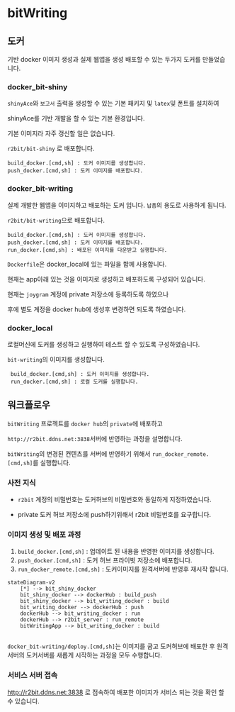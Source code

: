 # bitWriting

## 도커

기반 docker 이미지 생성과 실제 웹앱을 생성 배포할 수 있는 두가지 도커를 만들었습니다.

### docker_bit-shiny

`shinyAce`와 `보고서` 출력을 생성할 수 있는 기본 패키지 및 `latex`및 폰트를 설치하여

shinyAce를 기반 개발을 할 수 있는 기본 환경입니다.

기본 이미지라 자주 갱신할 일은 없습니다.

`r2bit/bit-shiny` 로 배포합니다.

```
build_docker.[cmd,sh] : 도커 이미지를 생성합니다.
push_docker.[cmd,sh] : 도커 이미지를 배포합니다. 
```

### docker_bit-writing

실제 개발한 웹앱을 이미지하고 배포하는 도커 입니다. `납품`의 용도로 사용하게 됩니다.

`r2bit/bit-writing`으로 배포합니다.

```
build_docker.[cmd,sh] : 도커 이미지를 생성합니다.
push_docker.[cmd,sh] : 도커 이미지를 배포합니다. 
run_docker.[cmd,sh] : 배포된 이미지를 다운받고 실행합니다. 
```

`Dockerfile`은 docker_local에 있는 파일을 함께 사용합니다.

현재는 app아래 있는 것을 이미지로 생성하고 배포하도록 구성되어 있습니다.

현재는 `joygram` 계정에 private 저장소에 등록하도록 하였으나

후에 별도 계정을 docker hub에 생성후 변경하면 되도록 하였습니다.

### docker_local

로컬머신에 도커를 생성하고 실행하여 테스트 할 수 있도록 구성하였습니다.

`bit-writing`의 이미지를 생성합니다.

```
 build_docker.[cmd,sh] : 도커 이미지를 생성합니다.
 run_docker.[cmd,sh] : 로컬 도커를 실행합니다. 
```

## 워크플로우

 `bitWriting` 프로젝트를 `docker hub`의 `private`에 배포하고 

`http://r2bit.ddns.net:3838`서버에 반영하는 과정을 설명합니다. 

`bitWriting`의 변경된 컨텐츠를 서버에 반영하기 위해서 `run_docker_remote.[cmd,sh]`를 실행합니다. 

### 사전 지식

- `r2bit` 계정의 비밀번호는 도커허브의 비밀번호와 동일하게 지정하였습니다. 

- private 도커 허브 저장소에 push하기위해서 r2bit 비밀번호를 요구합니다. 

### 이미지 생성 및 배포 과정 

1. `build_docker.[cmd,sh]` : 업데이트 된 내용을 반영한 이미지를 생성합니다.
2. `push_docker.[cmd,sh]` : 도커 허브 프라이빗 저장소에 배포합니다.
3. `run_docker_remote.[cmd,sh]` : 도커이미지를 원격서버에 반영후 재시작 합니다. 

```mermaid
stateDiagram-v2
    [*] --> bit_shiny_docker
    bit_shiny_docker --> dockerHub : build_push
    bit_shiny_docker --> bit_writing_docker : build
    bit_writing_docker --> dockerHub : push
    dockerHub --> bit_writing_docker : run
    dockerHub --> r2bit_server : run_remote
    bitWritingApp --> bit_writing_docker : build
            
```


`docker_bit-writing/deploy.[cmd,sh]`는 이미지를 굽고 도커허브에 배포한 후 원격서버의 도커서버를 새롭게 시작하는 과정을 모두 수행합니다.

 ### 서비스 서버 접속 

http://r2bit.ddns.net:3838 로 접속하여 배포한 이미지가 서비스 되는 것을 확인 할 수 있습니다. 
